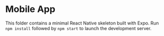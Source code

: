 # Mobile App

This folder contains a minimal React Native skeleton built with Expo.
Run `npm install` followed by `npm start` to launch the development server.
